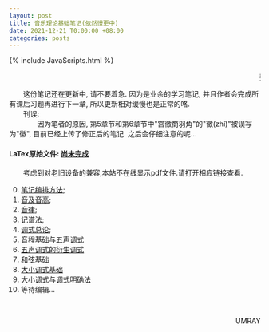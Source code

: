 ```yaml
---
layout: post
title: 音乐理论基础笔记(依然慢更中)
date: 2021-12-21 T0:00:00 +08:00
categories: posts
---
```


{% include JavaScripts.html %}

<marquee> 要学会写出能心中的曲呢! </marquee>  

&emsp;&emsp;这份笔记还在更新中, 请不要着急. 因为是业余的学习笔记, 并且作者会完成所有课后习题再进行下一章, 所以更新相对缓慢也是正常的咯.  
&emsp;&emsp;刊误:  
&emsp;&emsp;&emsp;&emsp;因为笔者的原因, 第5章节和第6章节中"宫徵商羽角"的"徵(zhǐ)"被误写为"徽", 目前已经上传了修正后的笔记. 之后会仔细注意的呢...  

#### LaTex原始文件: [尚未完成](https://music.163.com/#/playlist?id=7077611946 "听听歌按钮") ####  

&emsp;&emsp;考虑到对老旧设备的兼容,本站不在线显示pdf文件.请打开相应链接查看.  


0. [笔记编排方法](/include/MTB/0.笔记编排方法.pdf);  
1. [音及音高](/include/MTB/1.音及音高.pdf);  
2. [音律](/include/MTB/2.音律.pdf);  
3. [记谱法](/include/MTB/3.记谱法.pdf);  
4. [调式总论](/include/MTB/4.调式总论.pdf);  
5. [音程基础与五声调式](/include/MTB/5.音程基础与五声调式.pdf)  
6. [五声调式的衍生调式](/include/MTB/6.五声调式的衍生调式.pdf)  
7. [和弦基础](/include/MTB/7.和弦基础.pdf)  
8. [大小调式基础](/include/MTB/8.大小调式基础.pdf)  
9. [大小调式与调式明确法](/include/MTB/9.大小各调与调式明确法.pdf)  
10. 等待编辑...  

&emsp;&emsp;
<p align="right">UMRAY</p>

